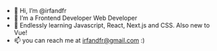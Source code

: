 - 👋 Hi, I’m @irfandfr
- 👀 I’m a Frontend Developer Web Developer
- 🌱 Endlessly learning Javascript, React, Next.js and CSS. Also new to Vue!
- 📫 you can reach me at irfandfr@gmail.com :)

<!---
irfandfr/irfandfr is a ✨ special ✨ repository because its `README.md` (this file) appears on your GitHub profile.
You can click the Preview link to take a look at your changes.
--->
